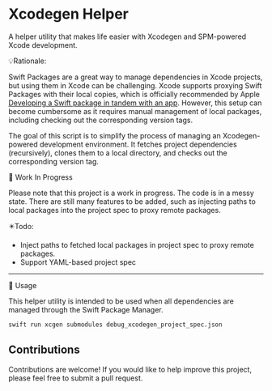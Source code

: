 # Xcodegen Helper

A helper utility that makes life easier with Xcodegen and SPM-powered Xcode development.

💡Rationale:

Swift Packages are a great way to manage dependencies in Xcode projects, but using them in Xcode can be challenging. Xcode supports proxying Swift Packages with their local copies, which is officially recommended by Apple [Developing a Swift package in tandem with an app](https://developer.apple.com/documentation/xcode/developing-a-swift-package-in-tandem-with-an-app).  However, this setup can become cumbersome as it requires manual management of local packages, including checking out the corresponding version tags. 

The goal of this script is to simplify the process of managing an Xcodegen-powered development environment. It fetches project dependencies (recursively), clones them to a local directory, and checks out the corresponding version tag. 

🚧 Work In Progress

Please note that this project is a work in progress. The code is in a messy state. There are still many features to be added, such as injecting paths to local packages into the project spec to proxy remote packages.

✴️Todo:

- Inject paths to fetched local packages in project spec to proxy remote packages.
- Support YAML-based project spec

---

🔧 Usage

This helper utility is intended to be used when all dependencies are managed through the Swift Package Manager.

```bash
swift run xcgen submodules debug_xcodegen_project_spec.json
```


## Contributions

Contributions are welcome! If you would like to help improve this project, please feel free to submit a pull request.
